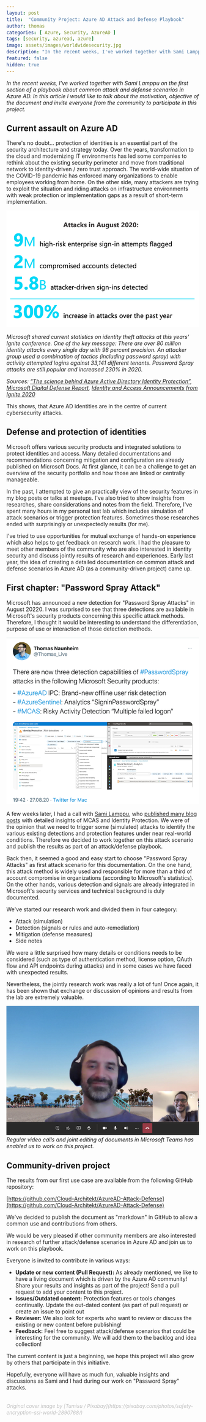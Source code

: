 ```yaml
---
layout: post
title:  "Community Project: Azure AD Attack and Defense Playbook"
author: thomas
categories: [ Azure, Security, AzureAD ]
tags: [security, azuread, azure]
image: assets/images/worldwidesecurity.jpg
description: "In the recent weeks, I've worked together with Sami Lamppu on the first section of a playbook about common attack and defense scenarios in Azure AD. In this article I would like to talk about the motivation, objective of the document and invite everyone from the community to participate in this project."
featured: false
hidden: true
---
```


*In the recent weeks, I've worked together with Sami Lamppu on the first section of a playbook about common attack and defense scenarios in Azure AD.
In this article I would like to talk about the motivation, objective of the document and invite everyone from the community to participate in this project.*

## Current assault on Azure AD

There's no doubt... protection of identities is an essential part of the security architecture and strategy today. Over the years, transformation to the cloud and modernizing IT environments has led some companies to rethink about the existing security perimeter and move from traditional network to identity-driven / zero trust approach. The world-wide situation of the COVID-19 pandemic has enforced many organizations to enable employees working from home. On the other side, many attackers are trying to exploit the situation and riding attacks on infrastructure environments with weak protection or implementation gaps as a result of short-term implementation.

![../2020-11-19-aad-playbook-project/msft_attackstatistics.png](../2020-11-19-aad-playbook-project/msft_attackstatistics.png)

*Microsoft shared current statistics on identity theft attacks at this years' Ignite conference.
One of the key message: There are over 80 million identity attacks every single day with 98 percent precision.
An attacker group used a combination of tactics (including password spray) with activity attempted logins against 33,141 different tenants. Password Spray attacks are still popular and increased 230% in 2020.*

*Sources: [“The science behind Azure Active Directory Identity Protection”](https://myignite.microsoft.com/sessions/2c1d5ca9-3e73-4107-af81-02ea5bb8d734), [Microsoft Digital Defense Report](https://www.microsoft.com/en-us/security/business/security-intelligence-report), [Identity and Access Announcements from Ignite 2020](https://insights.perspicuity.co.uk/identity-and-access-announcements-from-ignite-2020)*

This shows, that Azure AD identities are in the centre of current cybersecurity attacks.

## Defense and protection of identities

Microsoft offers various security products and integrated solutions to protect identities and access. Many detailed documentations and recommendations concerning mitigation and configuration are already published on Microsoft Docs. At first glance, it can be a challenge to get an overview of the security portfolio and how those are linked or centrally manageable.

In the past, I attempted to give an practically view of the security features in my blog posts or talks at meetups. I've also tried to show insights from researches, share considerations and notes from the field. Therefore, I've spent many hours in my personal test lab which includes simulation of attack scenarios or trigger protection features. Sometimes those researches ended with surprisingly or unexpectedly results (for me).  

I've tried to use opportunities for mutual exchange of hands-on experience which also helps to get feedback on research work.
I had the pleasure to meet other members of the community who are also interested in identity security and discuss jointly results of research and experiences. Early last year, the idea of creating a detailed documentation on common attack and defense scenarios in Azure AD (as a community-driven project) came up.

## First chapter: "Password Spray Attack"

Microsoft has announced a new detection for "Password Spray Attacks" in August 20220. I was surprised to see that three detections are available in Microsoft's security products concerning this specific attack methods. Therefore, I thought it would be interesting to understand the differentiation, purpose of use or interaction of those detection methods.

![../2020-11-19-aad-playbook-project/tweet_psattack.png](../2020-11-19-aad-playbook-project/tweet_psattack.png)

A few weeks later, I had a call with [Sami Lamppu](https://twitter.com/samilamppu), who [published many blog posts](https://samilamppu.com/) with detailed insights of MCAS and Identity Protection. We were of the opinion that we need to trigger some (simulated) attacks to identify the various existing detections and protection features under near real-world conditions.
Therefore we decided to work together on this attack scenario and publish the results as part of an attack/defense playbook.

Back then, it seemed a good and easy start to choose "Password Spray Attacks" as first attack scenario for this documentation.
On the one hand, this attack method is widely used and responsible for more than a third of account compromise in organizations (according to Microsoft's statistics). On the other hands, various detection and signals are already integrated in Microsoft's security services and technical background is duly documented.

We've started our research work and divided them in four category:

- Attack (simulation)
- Detection (signals or rules and auto-remediation)
- Mitigation (defense measures)
- Side notes

We were a little surprised how many details or conditions needs to be considered (such as type of authentication method, license option, OAuth flow and API endpoints during attacks) and in some cases we have faced with unexpected results.

Nevertheless, the jointly research work was really a lot of fun! Once again, it has been shown that exchange or discussion of opinions and results from the lab are extremely valuable.

![../2020-11-19-aad-playbook-project/teamscall.jpg](../2020-11-19-aad-playbook-project/teamscall.jpg)
*Regular video calls and joint editing of documents in Microsoft Teams has enabled us to work on this project.*

## Community-driven project

The results from our first use case are available from the following GitHub repository:

[https://github.com/Cloud-Architekt/AzureAD-Attack-Defense](https://github.com/Cloud-Architekt/AzureAD-Attack-Defense)

We've decided to publish the document as "markdown" in GitHub to allow a common use and contributions from others.

We would be very pleased if other community members are also interested in research of further attack/defense scenarios in Azure AD and join us to work on this playbook.

Everyone is invited to contribute in various ways:

- **Update or new content (Pull Request):** As already mentioned, we like to have a living document which is driven by the Azure AD community! Share your results and insights as part of the project! Send a pull request to add your content to this project.
- **Issues/Outdated content:** Protection features or tools changes continually. Update the out-dated content (as part of pull request) or create an issue to point out
- **Reviewer:** We also look for experts who want to review or discuss the existing or new content before publishing!
- **Feedback:** Feel free to suggest attack/defense scenarios that could be interesting for the community. We will add them to the backlog and idea collection!

The current content is just a beginning, we hope this project will also grow by others that participate in this initiative.

Hopefully, everyone will have as much fun, valuable insights and discussions as Sami and I had during our work on "Password Spray" attacks.


<br>
<span style="color:silver;font-style:italic;font-size:small">Original cover image by [Tumisu / Pixabay](https://pixabay.com/photos/safety-encryption-ssl-world-2890768/)</span>

